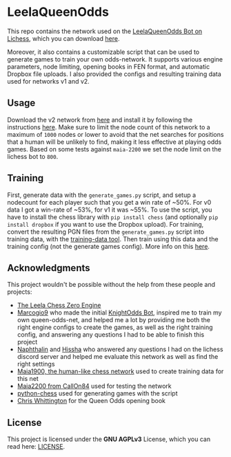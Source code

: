 
# LeelaQueenOdds
This repo contains the network used on the [LeelaQueenOdds Bot on Lichess](https://lichess.org/@/LeelaQueenOdds), which you can download [here](lqo_v2.pb.gz).

Moreover, it also contains a customizable script that can be used to generate games to train your own odds-network. It supports various engine parameters, node limiting, opening books in FEN format, and automatic Dropbox file uploads. I also provided the configs and resulting training data used for networks v1 and v2.

## Usage
Download the v2 network from [here](lqo_v2.pb.gz) and install it by following the instructions [here](https://lczero.org/play/quickstart/). Make sure to limit the node count of this network to a maximum of `1000` nodes or lower to avoid that the net searches for positions that a human will be unlikely to find, making it less effective at playing odds games. Based on some tests against `maia-2200` we set the node limit on the lichess bot to `800`.

## Training
First, generate data with the `generate_games.py` script, and setup a nodecount for each player such that you get a win rate of ~50%. For v0 data I got a win-rate of ~53%, for v1 it was ~55%. To use the script, you have to install the chess library with `pip install chess` (and optionally `pip install dropbox` if you want to use the Dropbox upload).
For training, convert the resulting PGN files from the `generate_games.py` script into training data, with the [training-data tool](https://github.com/DanielUranga/trainingdata-tool). Then train using this data and the training config (not the generate games config). More info on this [here](https://github.com/LeelaChessZero/lczero-training).

## Acknowledgments
This project wouldn't be possible without the help from these people and projects:
- [The Leela Chess Zero Engine](https://github.com/LeelaChessZero/lc0)
- [Marcogio9](https://github.com/Marcogio9/) who made the initial [KnightOdds Bot](https://github.com/Marcogio9/LeelaKnightOdds), inspired me to train my own queen-odds-net, and helped me a lot by providing me both the right engine configs to create the games, as well as the right training config, and answering any questions I had to be able to finish this project
- [Naphthalin](https://github.com/Naphthalin) and [Hissha](https://www.chess.com/member/hissha) who answered any questions I had on the lichess discord server and helped me evaluate this network as well as find the right settings
- [Maia1900, the human-like chess network](https://github.com/CSSLab/maia-chess) used to create training data for this net
- [Maia2200 from CallOn84](https://github.com/CallOn84/LeelaNets) used for testing the network
- [python-chess](https://github.com/niklasf/python-chess) used for generating games with the script
- [Chris Whittington](https://github.com/ChrisWhittington/Chess-EPDs) for the Queen Odds opening book

## License 
This project is licensed under the **GNU AGPLv3** License, which you can read here: [LICENSE](LICENSE).
